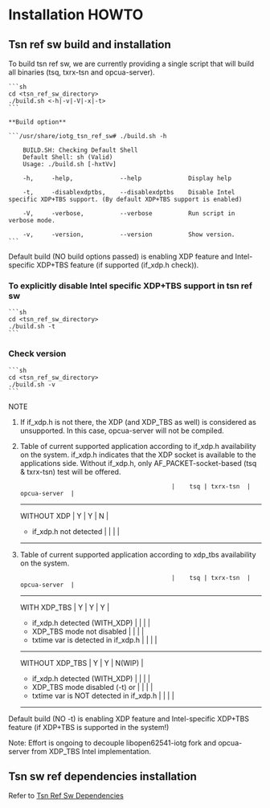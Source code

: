 # Installation HOWTO

## Tsn ref sw build and installation

To build tsn ref sw, we are currently providing a single script that will build all
binaries (tsq, txrx-tsn and opcua-server).

    ```sh
    cd <tsn_ref_sw_directory>
    ./build.sh <-h|-v|-V|-x|-t>
    ```

    **Build option**

    ```/usr/share/iotg_tsn_ref_sw# ./build.sh -h

        BUILD.SH: Checking Default Shell
        Default Shell: sh (Valid)
        Usage: ./build.sh [-hxtVv]

        -h,     -help,             --help             Display help

        -t,     -disablexdptbs,    --disablexdptbs    Disable Intel specific XDP+TBS support. (By default XDP+TBS support is enabled)

        -V,     -verbose,          --verbose          Run script in verbose mode.

        -v,     -version,          --version          Show version.
    ```

Default build (NO build options passed) is enabling XDP feature and Intel-specific XDP+TBS feature (if supported (if_xdp.h check)).

### To explicitly disable Intel specific XDP+TBS support in tsn ref sw

    ```sh
    cd <tsn_ref_sw_directory>
    ./build.sh -t
    ```

### Check version

    ```sh
    cd <tsn_ref_sw_directory>
    ./build.sh -v
    ```

NOTE

1. If if_xdp.h is not there, the XDP (and XDP_TBS as well) is considered as unsupported.
   In this case, opcua-server will not be compiled.
2. Table of current supported application according to if_xdp.h availability on the system.
   if_xdp.h indicates that the XDP socket is available to the applications side.
   Without if_xdp.h, only AF_PACKET-socket-based (tsq & txrx-tsn) test will be offered.

                                                 |    tsq | txrx-tsn  | opcua-server  |
    -----------------------------------------------------------------------------------
    WITHOUT XDP                                  |     Y  |     Y     |     N         |
    - if_xdp.h not detected                      |        |           |               |
    -----------------------------------------------------------------------------------

2. Table of current supported application according to xdp_tbs availability on the system.
    

                                                 |    tsq | txrx-tsn  | opcua-server  |
    -----------------------------------------------------------------------------------
    WITH XDP_TBS                                 |     Y  |     Y     |     Y         |
    - if_xdp.h detected (WITH_XDP)               |        |           |               |
    - XDP_TBS mode not disabled                  |        |           |               |
    - txtime var is detected in if_xdp.h         |        |           |               |
    -----------------------------------------------------------------------------------
    WITHOUT XDP_TBS                              |      Y |       Y   |     N(WIP)    |
    - if_xdp.h detected (WITH_XDP)               |        |           |               |
    - XDP_TBS mode disabled (-t) or              |        |           |               |
    - txtime var is NOT detected in if_xdp.h     |        |           |               |
    -----------------------------------------------------------------------------------

Default build (NO -t) is enabling XDP feature and Intel-specific XDP+TBS feature (if XDP+TBS is supported in the system!)

Note: Effort is ongoing to decouple libopen62541-iotg fork and opcua-server from XDP_TBS Intel implementation.

## Tsn sw ref dependencies installation

Refer to [Tsn Ref Sw Dependencies](DEPENDENCIES.md)
